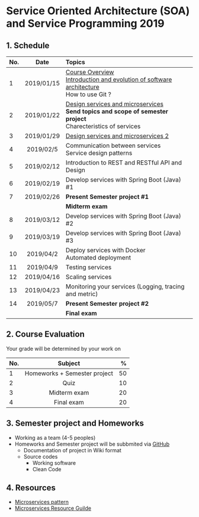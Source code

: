 # Service Oriented Architecture (SOA) and Service Programming 2019

## 1. Schedule
| No.  | Date           | Topics  |
| ---- |:-------------:| :-----|
| 1    | 2019/01/15    | [Course Overview](https://github.com/up1/course_microservice_kmitl_2019/blob/master/slide/day01/01-COURSE-OVERVIEW.pdf) <br> [Introduction and evolution of software architecture](https://github.com/up1/course_microservice_kmitl_2019/blob/master/slide/day01/02-INTRODUCTION.pdf) <br> How to use Git ? |
| 2    | 2019/01/22    | [Design services and microservices](https://github.com/up1/course_microservice_kmitl_2019/tree/master/slide/day02) <br>**Send topics and scope of semester project** <br> Charecteristics of services |
| 3    | 2019/01/29    | [Design services and microservices 2](https://github.com/up1/course_microservice_kmitl_2019/tree/master/slide/day02)|
| 4    | 2019/02/5     | Communication between services <br> Service design patterns |
| 5    | 2019/02/12    | Introduction to REST and RESTful API and Design |
| 6    | 2019/02/19    | Develop services with Spring Boot (Java) #1 |
| 7    | 2019/02/26    | **Present Semester project #1** |
|      |   |    **Midterm exam**   |
| 8    | 2019/03/12    | Develop services with Spring Boot (Java) #2 |
| 9    | 2019/03/19    | Develop services with Spring Boot (Java) #3 |
| 10   | 2019/04/2     | Deploy services with Docker <br> Automated deployment |
| 11   | 2019/04/9     | Testing services |
| 12   | 2019/04/16    | Scaling services |
| 13   | 2019/04/23    | Monitoring your services (Logging, tracing and metric) |
| 14   | 2019/05/7     | **Present Semester project #2** |
|      |   |  **Final exam**  |

## 2. Course Evaluation
Your grade will be determined by your work on

| No.  | Subject            | %     |
| ---- |:------------------:| -----:|
| 1    | Homeworks + Semester project          | 50 |
| 2    | Quiz               | 10 |
| 3    | Midterm exam       | 20 |
| 4    | Final exam         | 20 |

## 3. Semester project and Homeworks
* Working as a team (4-5 peoples)
* Homeworks and Semester project will be subbmited via [GitHub](https://github.com/)
  * Documentation of project in Wiki format
  * Source codes
    * Working software
    * Clean Code

## 4. Resources
* [Microservices pattern](https://microservices.io)
* [Microservices Resource Guilde](https://martinfowler.com/microservices/)

